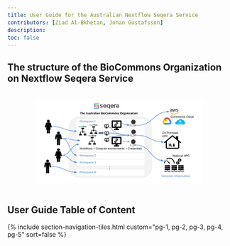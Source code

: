 ```yaml
---
title: User Guide for the Australian Nextflow Seqera Service
contributors: [Ziad Al-Bkhetan, Johan Gustafsson]
description: 
toc: false
---
```


## The structure of the BioCommons Organization on Nextflow Seqera Service

<br/>
<div style="text-align:center"><img width="75%" src="../assets/doc_img/bc-org.png"/></div>
<br/>

  
## User Guide Table of Content

{% include section-navigation-tiles.html custom="pg-1, pg-2, pg-3, pg-4, pg-5" sort=false %}

